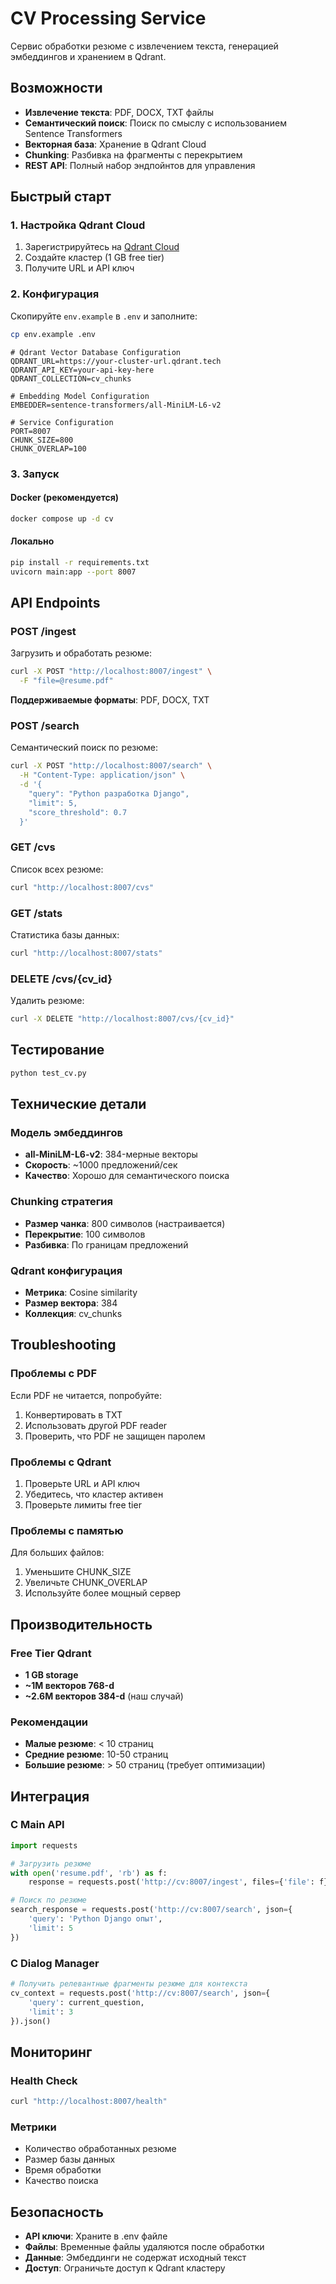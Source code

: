 # CV Processing Service

Сервис обработки резюме с извлечением текста, генерацией эмбеддингов и хранением в Qdrant.

## Возможности

- **Извлечение текста**: PDF, DOCX, TXT файлы
- **Семантический поиск**: Поиск по смыслу с использованием Sentence Transformers
- **Векторная база**: Хранение в Qdrant Cloud
- **Chunking**: Разбивка на фрагменты с перекрытием
- **REST API**: Полный набор эндпойнтов для управления

## Быстрый старт

### 1. Настройка Qdrant Cloud

1. Зарегистрируйтесь на [Qdrant Cloud](https://cloud.qdrant.io/)
2. Создайте кластер (1 GB free tier)
3. Получите URL и API ключ

### 2. Конфигурация

Скопируйте `env.example` в `.env` и заполните:

```bash
cp env.example .env
```

```env
# Qdrant Vector Database Configuration
QDRANT_URL=https://your-cluster-url.qdrant.tech
QDRANT_API_KEY=your-api-key-here
QDRANT_COLLECTION=cv_chunks

# Embedding Model Configuration
EMBEDDER=sentence-transformers/all-MiniLM-L6-v2

# Service Configuration
PORT=8007
CHUNK_SIZE=800
CHUNK_OVERLAP=100
```

### 3. Запуск

#### Docker (рекомендуется)
```bash
docker compose up -d cv
```

#### Локально
```bash
pip install -r requirements.txt
uvicorn main:app --port 8007
```

## API Endpoints

### POST /ingest
Загрузить и обработать резюме:

```bash
curl -X POST "http://localhost:8007/ingest" \
  -F "file=@resume.pdf"
```

**Поддерживаемые форматы**: PDF, DOCX, TXT

### POST /search
Семантический поиск по резюме:

```bash
curl -X POST "http://localhost:8007/search" \
  -H "Content-Type: application/json" \
  -d '{
    "query": "Python разработка Django",
    "limit": 5,
    "score_threshold": 0.7
  }'
```

### GET /cvs
Список всех резюме:

```bash
curl "http://localhost:8007/cvs"
```

### GET /stats
Статистика базы данных:

```bash
curl "http://localhost:8007/stats"
```

### DELETE /cvs/{cv_id}
Удалить резюме:

```bash
curl -X DELETE "http://localhost:8007/cvs/{cv_id}"
```

## Тестирование

```bash
python test_cv.py
```

## Технические детали

### Модель эмбеддингов
- **all-MiniLM-L6-v2**: 384-мерные векторы
- **Скорость**: ~1000 предложений/сек
- **Качество**: Хорошо для семантического поиска

### Chunking стратегия
- **Размер чанка**: 800 символов (настраивается)
- **Перекрытие**: 100 символов
- **Разбивка**: По границам предложений

### Qdrant конфигурация
- **Метрика**: Cosine similarity
- **Размер вектора**: 384
- **Коллекция**: cv_chunks

## Troubleshooting

### Проблемы с PDF
Если PDF не читается, попробуйте:
1. Конвертировать в TXT
2. Использовать другой PDF reader
3. Проверить, что PDF не защищен паролем

### Проблемы с Qdrant
1. Проверьте URL и API ключ
2. Убедитесь, что кластер активен
3. Проверьте лимиты free tier

### Проблемы с памятью
Для больших файлов:
1. Уменьшите CHUNK_SIZE
2. Увеличьте CHUNK_OVERLAP
3. Используйте более мощный сервер

## Производительность

### Free Tier Qdrant
- **1 GB storage**
- **~1M векторов 768-d**
- **~2.6M векторов 384-d** (наш случай)

### Рекомендации
- **Малые резюме**: < 10 страниц
- **Средние резюме**: 10-50 страниц
- **Большие резюме**: > 50 страниц (требует оптимизации)

## Интеграция

### С Main API
```python
import requests

# Загрузить резюме
with open('resume.pdf', 'rb') as f:
    response = requests.post('http://cv:8007/ingest', files={'file': f})

# Поиск по резюме
search_response = requests.post('http://cv:8007/search', json={
    'query': 'Python Django опыт',
    'limit': 5
})
```

### С Dialog Manager
```python
# Получить релевантные фрагменты резюме для контекста
cv_context = requests.post('http://cv:8007/search', json={
    'query': current_question,
    'limit': 3
}).json()
```

## Мониторинг

### Health Check
```bash
curl "http://localhost:8007/health"
```

### Метрики
- Количество обработанных резюме
- Размер базы данных
- Время обработки
- Качество поиска

## Безопасность

- **API ключи**: Храните в .env файле
- **Файлы**: Временные файлы удаляются после обработки
- **Данные**: Эмбеддинги не содержат исходный текст
- **Доступ**: Ограничьте доступ к Qdrant кластеру
